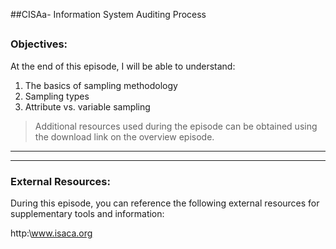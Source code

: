 ##CISAa- Information System Auditing Process
##
### Objectives:

At the end of this episode, I will be able to understand:

1. The basics of sampling methodology
2. Sampling types
3. Attribute vs. variable sampling

	

>Additional resources used during the episode can be obtained using the download link on the overview episode.

-----------------------------------------------------------






-----------------------------------------------------------
### External Resources:

During this episode, you can reference the following external resources for supplementary tools and information:

http:\www.isaca.org
